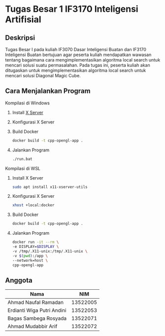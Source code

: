 # Tugas Besar 1 IF3170 Inteligensi Artifisial

## Deskripsi

Tugas Besar I pada kuliah IF3070 Dasar Inteligensi Buatan dan IF3170 Inteligensi Buatan bertujuan agar peserta kuliah mendapatkan wawasan tentang bagaimana cara mengimplementasikan algoritma local search untuk mencari solusi suatu permasalahan. Pada tugas ini, peserta kuliah akan ditugaskan untuk mengimplementasikan algoritma local search untuk mencari solusi Diagonal Magic Cube.

## Cara Menjalankan Program

Kompilasi di Windows

1. Install [X Server](https://sourceforge.net/projects/vcxsrv/)

2. Konfigurasi X Server

3. Build Docker

    ```bash
    docker build -t cpp-opengl-app .

    ```

4. Jalankan Program

    ```bash
    ./run.bat
    ```

Kompilasi di WSL

1. Install X Server

    ```bash
    sudo apt install x11-xserver-utils
    ```

2. Konfigurasi X Server

    ```bash
    xhost +local:docker
    ```

3. Build Docker

    ```bash
    docker build -t cpp-opengl-app .

    ```

4. Jalankan Program

    ```bash
    docker run -it --rm \
    -e DISPLAY=$DISPLAY \
    -v /tmp/.X11-unix:/tmp/.X11-unix \
    -v $(pwd):/app \
    --network=host \
    cpp-opengl-app
    ```

## Anggota

| Nama                       | NIM      |
|----------------------------|----------|
| Ahmad Naufal Ramadan       | 13522005 |
| Erdianti Wiga Putri Andini | 13522053 |
| Bagas Sambega Rosyada      | 13522071 |
| Ahmad Mudabbir Arif        | 13522072 |
